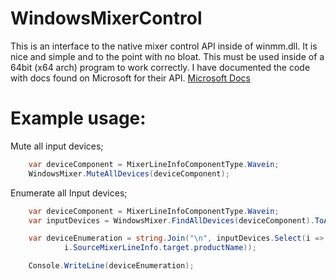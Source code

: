 # WindowsMixerControl
This is an interface to the native mixer control API inside of winmm.dll. It is nice and simple and to the point with no bloat. This must be used inside of a 64bit (x64 arch) program to work correctly. I have documented the code with docs found on Microsoft for their API. [Microsoft Docs](https://docs.microsoft.com/en-us/windows/win32/multimedia/audio-mixer-reference)

# Example usage:
Mute all input devices;  
```cs
	var deviceComponent = MixerLineInfoComponentType.Wavein;
	WindowsMixer.MuteAllDevices(deviceComponent);
```

Enumerate all Input devices;
```cs
	var deviceComponent = MixerLineInfoComponentType.Wavein;
	var inputDevices = WindowsMixer.FindAllDevices(deviceComponent).ToArray();

	var deviceEnumeration = string.Join("\n", inputDevices.Select(i =>
     		i.SourceMixerLineInfo.target.productName));

	Console.WriteLine(deviceEnumeration);
```
